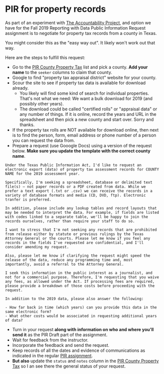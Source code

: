 # PIR for property records

As part of an experiment with [The Accountability Project](), and option we have for the Fall 2019 Reporting with Data Public Information Request assignment is to negotiate for property tax records from a county in Texas.

You might consider this as the "easy way out". It likely won't work out that way.

Here are the steps to fulfill this request:

- Go to the [PIR County Property Tax](https://docs.google.com/spreadsheets/d/1hGayQZSNBAiasGsuor4c3ZWq_8vM37AZbSJ1iMSKHPA/edit#gid=1509171299) list and pick a county. **Add your name** to the `seeker` columns to claim that county.
- Google to find "property tax appraisal district" website for your county.
- Scour the site to see if property tax data is available for download already.
  - You likely will find some kind of search for individual properties. That's not what we need: We want a bulk download for 2019 (and possibly other years).
  - The download could be called "certified rolls" or "appraisal data" or any number of things. If it is online, record the years and URL in the spreadsheet and then pick a new county and start over. Sorry and thanks.
- If the property tax rolls are NOT available for download online, then next is to find the person, form, email address or phone number of a person you can request the data from.
- Prepare a request (use Gooogle Docs) using a version of the request below. **Make sure you update the template with the correct county name**.

```text
Under the Texas Public Information Act, I'd like to request an electronic export (data) of property tax assessment records for COUNTY NAME for the 2019 assessment year.

Specifically, I'm seeking a spreadsheet, database or delimited text file(s) — not paper records or a PDF created from data. While we prefer a text export (.txt or .csv) we can receive the records in a variety of database formats and media (CD, DVD, ftp). Electronic tranfer is preferred.

In addition, please include any lookup tables and record layouts that may be needed to interpret the data. For example, if fields are listed with codes linked to a separate table, we'll be happy to join the records ourselves, rather than require your staff to do so.

I want to stress that I'm not seeking any records that are prohibited from release either by statute or previous rulings by the Texas Attorney General or the courts. Please let me know if you feel any records in the fields I've requested are confidential, and I'll consider amending my request.

Also, please let me know if clarifying the request might speed the release of the data, reduce any programming time and, most importantly, avoid a referral to the Attorney General.

I seek this information in the public interest as a journalist, and not for a commercial purpose. Therefore, I'm requesting that you waive any fees, as allowed under the Act. If processing fees are required, please provide a breakdown of those costs before proceeding with the request.

In addition to the 2019 data, please also answer the following:

- How far back in time (which years) can you provide this data in the same electronic form?
- What other costs would be associated in requesting additional years of data?

```

- Turn in your request **along with information on who and where you'll send it** as the PIR Draft part of the assignment.
- Wait for feedback from the instructor.
- Incorporate the feedback and send the request.
- Keep records of all the dates and evidence of communications as indicated in the regular [PIR assignment](README.md).
- **But also**  update the `status` and `notes` column in the [PIR County Property Tax](https://docs.google.com/spreadsheets/d/1hGayQZSNBAiasGsuor4c3ZWq_8vM37AZbSJ1iMSKHPA/edit#gid=1509171299) so I an see there the general status of your request.
